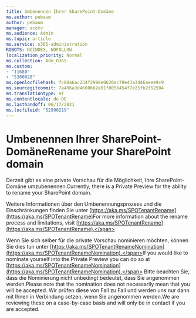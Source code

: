 ```yaml
---
title: Umbenennen Ihrer SharePoint-Domäne
ms.author: pebaum
author: pebaum
manager: scotv
ms.audience: Admin
ms.topic: article
ms.service: o365-administration
ROBOTS: NOINDEX, NOFOLLOW
localization_priority: Normal
ms.collection: Adm_O365
ms.custom:
- "11680"
- "5300028"
ms.openlocfilehash: fc80a6ac234f2998e0620ac79e43a3d46aeee9c9
ms.sourcegitcommit: 7a406a3d4680662e81f0056454f7e25fb2f52504
ms.translationtype: HT
ms.contentlocale: de-DE
ms.lasthandoff: 06/17/2021
ms.locfileid: "52990219"
---
```

# <a name="rename-your-sharepoint-domain"></a><span data-ttu-id="b9faf-102">Umbenennen Ihrer SharePoint-Domäne</span><span class="sxs-lookup"><span data-stu-id="b9faf-102">Rename your SharePoint domain</span></span>

<span data-ttu-id="b9faf-103">Derzeit gibt es eine private Vorschau für die Möglichkeit, Ihre SharePoint-Domäne umzubenennen.</span><span class="sxs-lookup"><span data-stu-id="b9faf-103">Currently, there is a Private Preview for the ability to rename your SharePoint domain.</span></span>

<span data-ttu-id="b9faf-104">Weitere Informationen über den Umbenennungsprozess und die Einschränkungen finden Sie unter [https://aka.ms/SPOTenantRename](https://aka.ms/SPOTenantRename)</span><span class="sxs-lookup"><span data-stu-id="b9faf-104">For more information about the rename process and limitations, visit [https://aka.ms/SPOTenantRename](https://aka.ms/SPOTenantRename).</span></span>

<span data-ttu-id="b9faf-105">Wenn Sie sich selber für die private Vorschau nominieren möchten, können Sie dies tun unter [https://aka.ms/SPOTenantRenameNomination](https://aka.ms/SPOTenantRenameNomination).</span><span class="sxs-lookup"><span data-stu-id="b9faf-105">If you would like to nominate yourself into the Private Preview you can do so at [https://aka.ms/SPOTenantRenameNomination](https://aka.ms/SPOTenantRenameNomination).</span></span> <span data-ttu-id="b9faf-106">Bitte beachten Sie, dass die Nominierung nicht unbedingt bedeutet, dass Sie angenommen werden.</span><span class="sxs-lookup"><span data-stu-id="b9faf-106">Please note that the nomination does not necessarily mean that you will be accepted.</span></span> <span data-ttu-id="b9faf-107">Wir prüfen diese von Fall zu Fall und werden uns nur dann mit Ihnen in Verbindung setzen, wenn Sie angenommen werden.</span><span class="sxs-lookup"><span data-stu-id="b9faf-107">We are reviewing these on a case-by-case basis and will only be in contact if you are accepted.</span></span>

